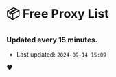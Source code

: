 # :package: Free Proxy List
### Updated every 15 minutes.

- Last updated: `2024-09-14 15:09`

:heart:

